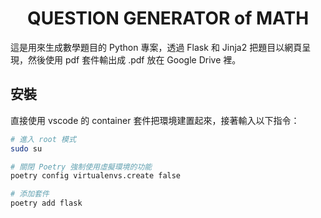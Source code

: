<h1 align=center>QUESTION GENERATOR of MATH</h1>
這是用來生成數學題目的 Python 專案，透過 Flask 和 Jinja2 把題目以網頁呈現，然後使用 pdf 套件輸出成 .pdf 放在 Google Drive 裡。

## 安裝
直接使用 vscode 的 container 套件把環境建置起來，接著輸入以下指令：
```sh
# 進入 root 模式
sudo su

# 關閉 Poetry 強制使用虛擬環境的功能
poetry config virtualenvs.create false

# 添加套件
poetry add flask
```